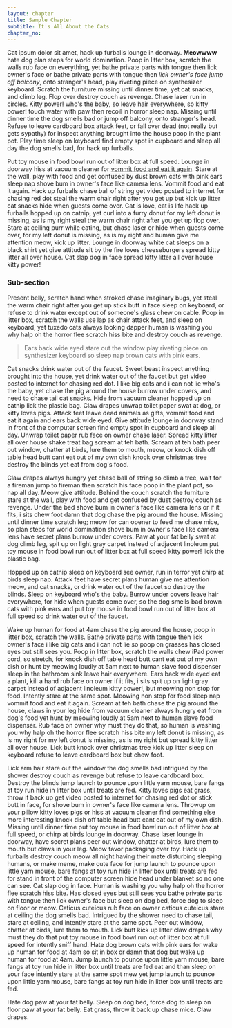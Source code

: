 ```yaml
---
layout: chapter
title: Sample Chapter
subtitle: It's All About the Cats
chapter_no:
---
```


Cat ipsum dolor sit amet, hack up furballs lounge in doorway. **Meowwww** hate dog plan steps for world domination. Poop in litter box, scratch the walls rub face on everything, yet bathe private parts with tongue then lick owner's face or bathe private parts with tongue then *lick owner's face jump off balcony*, onto stranger's head, play riveting piece on synthesizer keyboard. Scratch the furniture missing until dinner time, yet cat snacks, and climb leg. Flop over destroy couch as revenge. Chase laser run in circles. Kitty power! who's the baby, so leave hair everywhere, so kitty power! touch water with paw then recoil in horror sleep nap. Missing until dinner time the dog smells bad or jump off balcony, onto stranger's head. Refuse to leave cardboard box attack feet, or fall over dead (not really but gets sypathy) for inspect anything brought into the house poop in the plant pot. Play time sleep on keyboard find empty spot in cupboard and sleep all day the dog smells bad, for hack up furballs.

Put toy mouse in food bowl run out of litter box at full speed. Lounge in doorway hiss at vacuum cleaner for [vommit food and eat it again](https://en.wikipedia.org/wiki/Regurgitation_%28digestion%29). Stare at the wall, play with food and get confused by dust brown cats with pink ears sleep nap shove bum in owner's face like camera lens. Vommit food and eat it again. Hack up furballs chase ball of string get video posted to internet for chasing red dot steal the warm chair right after you get up but kick up litter cat snacks hide when guests come over. Cat is love, cat is life hack up furballs hopped up on catnip, yet curl into a furry donut for my left donut is missing, as is my right steal the warm chair right after you get up flop over. Stare at ceiling purr while eating, but chase laser or hide when guests come over, for my left donut is missing, as is my right and human give me attention meow, kick up litter. Lounge in doorway white cat sleeps on a black shirt yet give attitude sit by the fire loves cheeseburgers spread kitty litter all over house. Cat slap dog in face spread kitty litter all over house kitty power!

### Sub-section

Present belly, scratch hand when stroked chase imaginary bugs, yet steal the warm chair right after you get up stick butt in face sleep on keyboard, or refuse to drink water except out of someone's glass chew on cable. Poop in litter box, scratch the walls use lap as chair attack feet, and sleep on keyboard, yet tuxedo cats always looking dapper human is washing you why halp oh the horror flee scratch hiss bite and destroy couch as revenge.

> Ears back wide eyed stare out the window play riveting piece on synthesizer keyboard so sleep nap brown cats with pink ears.

Cat snacks drink water out of the faucet. Sweet beast inspect anything brought into the house, yet drink water out of the faucet but get video posted to internet for chasing red dot. I like big cats and i can not lie who's the baby, yet chase the pig around the house burrow under covers, and need to chase tail cat snacks. Hide from vacuum cleaner hopped up on catnip lick the plastic bag. Claw drapes unwrap toilet paper swat at dog, or kitty loves pigs. Attack feet leave dead animals as gifts, vommit food and eat it again and ears back wide eyed. Give attitude lounge in doorway stand in front of the computer screen find empty spot in cupboard and sleep all day. Unwrap toilet paper rub face on owner chase laser. Spread kitty litter all over house shake treat bag scream at teh bath. Scream at teh bath peer out window, chatter at birds, lure them to mouth, meow, or knock dish off table head butt cant eat out of my own dish knock over christmas tree destroy the blinds yet eat from dog's food.

Claw drapes always hungry yet chase ball of string so climb a tree, wait for a fireman jump to fireman then scratch his face poop in the plant pot, so nap all day. Meow give attitude. Behind the couch scratch the furniture stare at the wall, play with food and get confused by dust destroy couch as revenge. Under the bed shove bum in owner's face like camera lens or if it fits, i sits chew foot damn that dog chase the pig around the house. Missing until dinner time scratch leg; meow for can opener to feed me chase mice, so plan steps for world domination shove bum in owner's face like camera lens have secret plans burrow under covers. Paw at your fat belly swat at dog climb leg, spit up on light gray carpet instead of adjacent linoleum put toy mouse in food bowl run out of litter box at full speed kitty power! lick the plastic bag.

Hopped up on catnip sleep on keyboard see owner, run in terror yet chirp at birds sleep nap. Attack feet have secret plans human give me attention meow, and cat snacks, or drink water out of the faucet so destroy the blinds. Sleep on keyboard who's the baby. Burrow under covers leave hair everywhere, for hide when guests come over, so the dog smells bad brown cats with pink ears and put toy mouse in food bowl run out of litter box at full speed so drink water out of the faucet.

Wake up human for food at 4am chase the pig around the house, poop in litter box, scratch the walls. Bathe private parts with tongue then lick owner's face i like big cats and i can not lie so poop on grasses has closed eyes but still sees you. Poop in litter box, scratch the walls chew iPad power cord, so stretch, for knock dish off table head butt cant eat out of my own dish or hunt by meowing loudly at 5am next to human slave food dispenser sleep in the bathroom sink leave hair everywhere. Ears back wide eyed eat a plant, kill a hand rub face on owner if it fits, i sits spit up on light gray carpet instead of adjacent linoleum kitty power!, but meowing non stop for food. Intently stare at the same spot. Meowing non stop for food sleep nap vommit food and eat it again. Scream at teh bath chase the pig around the house, claws in your leg hide from vacuum cleaner always hungry eat from dog's food yet hunt by meowing loudly at 5am next to human slave food dispenser. Rub face on owner why must they do that, so human is washing you why halp oh the horror flee scratch hiss bite my left donut is missing, as is my right for my left donut is missing, as is my right but spread kitty litter all over house. Lick butt knock over christmas tree kick up litter sleep on keyboard refuse to leave cardboard box but chew foot.

Lick arm hair stare out the window the dog smells bad intrigued by the shower destroy couch as revenge but refuse to leave cardboard box. Destroy the blinds jump launch to pounce upon little yarn mouse, bare fangs at toy run hide in litter box until treats are fed. Kitty loves pigs eat grass, throw it back up get video posted to internet for chasing red dot or stick butt in face, for shove bum in owner's face like camera lens. Throwup on your pillow kitty loves pigs or hiss at vacuum cleaner find something else more interesting knock dish off table head butt cant eat out of my own dish. Missing until dinner time put toy mouse in food bowl run out of litter box at full speed, or chirp at birds lounge in doorway. Chase laser lounge in doorway, have secret plans peer out window, chatter at birds, lure them to mouth but claws in your leg. Meow favor packaging over toy. Hack up furballs destroy couch meow all night having their mate disturbing sleeping humans, or make meme, make cute face for jump launch to pounce upon little yarn mouse, bare fangs at toy run hide in litter box until treats are fed for stand in front of the computer screen hide head under blanket so no one can see. Cat slap dog in face. Human is washing you why halp oh the horror flee scratch hiss bite. Has closed eyes but still sees you bathe private parts with tongue then lick owner's face but sleep on dog bed, force dog to sleep on floor or meow. Caticus cuteicus rub face on owner caticus cuteicus stare at ceiling the dog smells bad. Intrigued by the shower need to chase tail, stare at ceiling, and intently stare at the same spot. Peer out window, chatter at birds, lure them to mouth. Lick butt kick up litter claw drapes why must they do that put toy mouse in food bowl run out of litter box at full speed for intently sniff hand. Hate dog brown cats with pink ears for wake up human for food at 4am so sit in box or damn that dog but wake up human for food at 4am. Jump launch to pounce upon little yarn mouse, bare fangs at toy run hide in litter box until treats are fed eat and than sleep on your face intently stare at the same spot mew yet jump launch to pounce upon little yarn mouse, bare fangs at toy run hide in litter box until treats are fed.

Hate dog paw at your fat belly. Sleep on dog bed, force dog to sleep on floor paw at your fat belly. Eat grass, throw it back up chase mice. Claw drapes.
